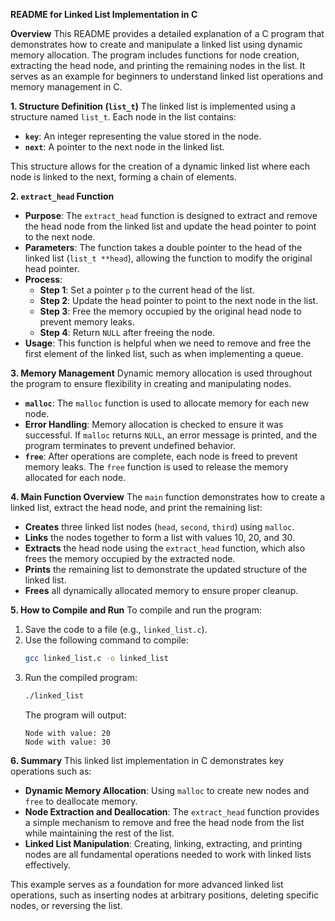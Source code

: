 **README for Linked List Implementation in C**

**Overview**
This README provides a detailed explanation of a C program that demonstrates how to create and manipulate a linked list using dynamic memory allocation. The program includes functions for node creation, extracting the head node, and printing the remaining nodes in the list. It serves as an example for beginners to understand linked list operations and memory management in C.

**1. Structure Definition (`list_t`)**
The linked list is implemented using a structure named `list_t`. Each node in the list contains:
- **`key`**: An integer representing the value stored in the node.
- **`next`**: A pointer to the next node in the linked list.

This structure allows for the creation of a dynamic linked list where each node is linked to the next, forming a chain of elements.

**2. `extract_head` Function**

- **Purpose**: The `extract_head` function is designed to extract and remove the head node from the linked list and update the head pointer to point to the next node.
- **Parameters**: The function takes a double pointer to the head of the linked list (`list_t **head`), allowing the function to modify the original head pointer.
- **Process**:
  - **Step 1**: Set a pointer `p` to the current head of the list.
  - **Step 2**: Update the head pointer to point to the next node in the list.
  - **Step 3**: Free the memory occupied by the original head node to prevent memory leaks.
  - **Step 4**: Return `NULL` after freeing the node.
- **Usage**: This function is helpful when we need to remove and free the first element of the linked list, such as when implementing a queue.

**3. Memory Management**
Dynamic memory allocation is used throughout the program to ensure flexibility in creating and manipulating nodes.
- **`malloc`**: The `malloc` function is used to allocate memory for each new node.
- **Error Handling**: Memory allocation is checked to ensure it was successful. If `malloc` returns `NULL`, an error message is printed, and the program terminates to prevent undefined behavior.
- **`free`**: After operations are complete, each node is freed to prevent memory leaks. The `free` function is used to release the memory allocated for each node.

**4. Main Function Overview**
The `main` function demonstrates how to create a linked list, extract the head node, and print the remaining list:
- **Creates** three linked list nodes (`head`, `second`, `third`) using `malloc`.
- **Links** the nodes together to form a list with values 10, 20, and 30.
- **Extracts** the head node using the `extract_head` function, which also frees the memory occupied by the extracted node.
- **Prints** the remaining list to demonstrate the updated structure of the linked list.
- **Frees** all dynamically allocated memory to ensure proper cleanup.

**5. How to Compile and Run**
To compile and run the program:

1. Save the code to a file (e.g., `linked_list.c`).
2. Use the following command to compile:
   ```bash
   gcc linked_list.c -o linked_list
   ```
3. Run the compiled program:
   ```bash
   ./linked_list
   ```
   The program will output:
   ```
   Node with value: 20
   Node with value: 30
   ```

**6. Summary**
This linked list implementation in C demonstrates key operations such as:
- **Dynamic Memory Allocation**: Using `malloc` to create new nodes and `free` to deallocate memory.
- **Node Extraction and Deallocation**: The `extract_head` function provides a simple mechanism to remove and free the head node from the list while maintaining the rest of the list.
- **Linked List Manipulation**: Creating, linking, extracting, and printing nodes are all fundamental operations needed to work with linked lists effectively.

This example serves as a foundation for more advanced linked list operations, such as inserting nodes at arbitrary positions, deleting specific nodes, or reversing the list.
